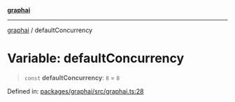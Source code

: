 [**graphai**](../README.md)

***

[graphai](../globals.md) / defaultConcurrency

# Variable: defaultConcurrency

> `const` **defaultConcurrency**: `8` = `8`

Defined in: [packages/graphai/src/graphai.ts:28](https://github.com/kawamataryo/graphai/blob/5c4c4325bb275f17c58187664137731b5dc52a39/packages/graphai/src/graphai.ts#L28)
